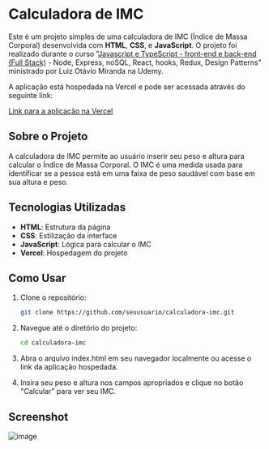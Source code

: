 # Calculadora de IMC

Este é um projeto simples de uma calculadora de IMC (Índice de Massa Corporal) desenvolvida com **HTML**, **CSS**, e **JavaScript**. O projeto foi realizado durante o curso "[Javascript e TypeScript - front-end e back-end (Full Stack)](https://www.udemy.com/course/curso-de-javascript-moderno-do-basico-ao-avancado/) - Node, Express, noSQL, React, hooks, Redux, Design Patterns" ministrado por Luiz Otávio Miranda na Udemy.

A aplicação está hospedada na Vercel e pode ser acessada através do seguinte link:

[Link para a aplicação na Vercel](https://imc-3sga.vercel.app/)

## Sobre o Projeto

A calculadora de IMC permite ao usuário inserir seu peso e altura para calcular o Índice de Massa Corporal. O IMC é uma medida usada para identificar se a pessoa está em uma faixa de peso saudável com base em sua altura e peso.

## Tecnologias Utilizadas

- **HTML**: Estrutura da página
- **CSS**: Estilização da interface
- **JavaScript**: Lógica para calcular o IMC
- **Vercel**: Hospedagem do projeto

## Como Usar

1. Clone o repositório:
   ```bash
   git clone https://github.com/seuusuario/calculadora-imc.git
   ```
2. Navegue até o diretório do projeto:
   ```bash
   cd calculadora-imc
   ```
3. Abra o arquivo index.html em seu navegador localmente ou acesse o link da aplicação hospedada.

4. Insira seu peso e altura nos campos apropriados e clique no botão "Calcular" para ver seu IMC.

## Screenshot

![image](https://github.com/user-attachments/assets/d82a2a70-8130-4a87-9628-af8c12adad16)


